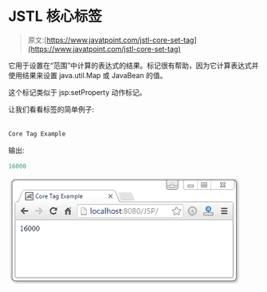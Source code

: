 # JSTL 核心<set>标签</set>

> 原文:[https://www.javatpoint.com/jstl-core-set-tag](https://www.javatpoint.com/jstl-core-set-tag)

它用于设置在“范围”中计算的表达式的结果。<set>标记很有帮助，因为它计算表达式并使用结果来设置 java.util.Map 或 JavaBean 的值。</set>

这个标记类似于 jsp:setProperty 动作标记。

让我们看看<set>标签的简单例子:</set>

```java

Core Tag Example

```

输出:

```java
16000

```

![JSTL Core Tags2](img/eac45224cbc094d0bbcb4606da73b5ba.png)